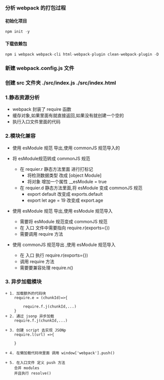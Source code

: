 ###  分析 webpack 的打包过程

#### 初始化项目
```js
npm init -y
```

#### 下载依赖包

```js
npm i webpack webpack-cli html-webpack-plugin clean-webpack-plugin -D
```

### 新建 webpack.config.js 文件

### 创建 src 文件夹 ./src/index.js ./src/index.html


### 1.静态资源分析
+ webpack 封装了 require 函数
+ 缓存对象,如果里面有就直接返回,如果没有就创建一个空的
+ 执行入口文件里面的代码


### 2.模块化兼容

+ 使用 esModule 规范 导出,使用 commonJS 规范导入的
+ 将 esModule规范转成  commonJS 规范
    + 在 requier.r 静态方法里面 进行打标记
        + 将检测数据类型 改成 [object Module]
        + 将对象 增加一个属性 __esModule = true
    + 在 requier.d 静态方法里面,将 esModule 变成 commonJS 规范
        + export default 改变成 exports.default
        + export let age = 19 改变成 export.age

+ 使用 esModule 规范 导出,使用 esModule 规范导入
    + 需要将 esModule 规范变成 commonJS 规范
    + 在 入口 文件中需要指向 require.r(exports={})
    + 需要调用 require 方法


+ 使用 commonJS 规范导出 ,使用 esModule 规范导入
    + 在 入口 执行 require.r(exports={})
    + 调用 require 方法
    + 需要要兼容处理 require.n()


### 3. 异步加载模块

    + 1. 加载额外的代码块
        require.e = (chunkId)=>{

            require.f.j(chunkId,...) 
        }
    + 2. 通过 jsonp 异步加载
        require.f.j(chunkId,...)

    + 3. 创建 script 去实现 JSONp
        require.l(url) =>{

        }

    + 4. 在懒加载代码块里面 调用 window['webpack'].push()

    + 5. 在入口文件 定义 push 方法
        合并 modules
        并且执行 resolve()